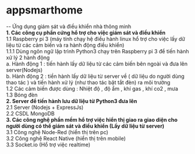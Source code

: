 # appsmarthome
-- Ứng dụng giám sát và điều khiển nhà thông minh <br/>
<b>1. Các công cụ phần cứng hổ trợ cho việc giám sát và điều khiển</b> <br/>
1.1 Raspberry pi 3 (máy tính chạy hệ điều hành linux hổ trợ cho việc lấy dữ liệu từ các cảm biến và ra hành động điều khiển) <br/>
1.1.1 Dùng ngôn ngữ lập trình Python3 chạy trên Raspberry pi 3 để tiến hành xử lý 2 hành động <br/>
a. Hành động 1 : tiến hành lấy dữ liệu từ các cảm biến bên ngoài và đưa lên server(Nodejs) <br/>
b. Hành động 2 : tiền hành lấy dữ liệu từ server về ( dữ liệu do người dùng thao tác ) và tiến hành xử lý (như thao tác bật tắt đèn) ra môi trường <br/>
1.2 Các cảm biến được dùng : Nhiệt độ , độ ẩm , khí gas , khí co2 , mưa <br/>
1.3 Bóng đèn <br/>
<b>2. Server để tiến hành lưu dữ liệu từ Python3 đưa lên</b> <br/>
2.1 Server (Nodejs + ExpressJs) <br/>
2.2 CSDL MongoDB <br/>
<b>3. Các công nghệ phần mềm hổ trợ việc hiển thị giao ra giao diện cho người dùng có thể giám sát và điều khiển (Lấy dữ liệu từ server) </b><br/>
3.1 Công nghệ Node-Red (hiển thị trên pc) <br/>
3.2 Công nghệ React Native (hiển thị trên mobile) <br/>
3.3 Socket.io (Hổ trợ việc realtime) <br/>


